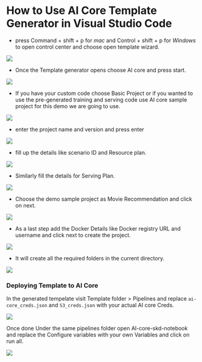 
# How to Use AI Core Template Generator in Visual Studio Code

-  press Command + shift + p for *mac* and Control + shift + p for *Windows* to open control center and choose open template wizard.

![](02_ai_core/docs/ai-core-template-wizard/img/tempelate_gen1.png)

- Once the Template generator opens choose AI core and press start.

![](02_ai_core/docs/ai-core-template-wizard/img/tempelate_gen2.png)

- If you have your custom code choose Basic Project or if you wanted to use the pre-generated training and serving code use AI core sample project for this demo we are going to use.

![](02_ai_core/docs/ai-core-template-wizard/img/tempelate_gen3.png)

- enter the project name and version and press enter

![](02_ai_core/docs/ai-core-template-wizard/img/tempelate_gen4.png)

- fill up the details like scenario ID and Resource plan.

![](02_ai_core/docs/ai-core-template-wizard/img/tempelate_gen5.png)

- Similarly fill the details for Serving Plan.

![](02_ai_core/docs/ai-core-template-wizard/img/tempelate_gen6.png)

- Choose the demo sample project as Movie Recommendation and click on next.

![](02_ai_core/docs/ai-core-template-wizard/img/tempelate_gen7.png)


- As a last step add the Docker Details like Docker registry URL and username and click next to create the project.

![](02_ai_core/docs/ai-core-template-wizard/img/tempelate_gen8.png)

- It will create all the required folders in the current directory.

![](02_ai_core/docs/ai-core-template-wizard/img/tempelate_gen9.png)


### Deploying Template to AI Core

In the generated tempelate visit Template folder > Pipelines and replace `ai-core_creds.json` and `S3_creds.json` with your actual AI core Creds.

![](02_ai_core/docs/ai-core-template-wizard/img/run_movie1.jpg)

Once done Under the same pipelines folder open AI-core-skd-notebook and replace the Configure variables with your own Variables and click on run all.

![](02_ai_core/docs/ai-core-template-wizard/img/run_movie2.jpg)
